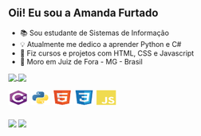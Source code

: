 ## Oii! Eu sou a Amanda Furtado

* 📚 Sou estudante de Sistemas de Informação
* 💡 Atualmente me dedico a aprender Python e C#
* 📌 Fiz cursos e projetos com HTML, CSS e Javascript
* 📍 Moro em Juiz de Fora - MG - Brasil


<a href="https://github.com/furtadoamanda/github-readme-stats">
  <img height=200 align="center" src="https://github-readme-stats.vercel.app/api?username=furtadoamanda&theme=panda"/>
</a>
<a href="https://github.com/furtadoamanda/convoychat">
  <img height=200 align="center" src="https://github-readme-stats.vercel.app/api/top-langs?username=furtadoamanda&layout=compact&langs_count=8&theme=panda" />
</a>


<div style="display: inline_block"><br>
  <img align="center" alt="C#" height="30" width="40" src="https://raw.githubusercontent.com/devicons/devicon/master/icons/csharp/csharp-original.svg">
  <img align="center" alt="Python" height="30" width="40" src="https://raw.githubusercontent.com/devicons/devicon/master/icons/python/python-original.svg">
  <img align="center" alt="HTML" height="30" width="40" src="https://raw.githubusercontent.com/devicons/devicon/master/icons/html5/html5-original.svg">
  <img align="center" alt="CSS" height="30" width="40" src="https://raw.githubusercontent.com/devicons/devicon/master/icons/css3/css3-original.svg">
  <img align="center" alt="Js" height="30" width="40" src="https://raw.githubusercontent.com/devicons/devicon/master/icons/javascript/javascript-plain.svg">
  
  
</div>
  
  ##
 
<div> 
  <a href = "mailto:furtadodesouzaamanda@gmail.com"><img src="https://img.shields.io/badge/-Gmail-%23333?style=for-the-badge&logo=gmail&logoColor=white" target="_blank"></a>
  <a href="https://www.linkedin.com/in/furtado-amanda/" target="_blank"><img src="https://img.shields.io/badge/-LinkedIn-%230077B5?style=for-the-badge&logo=linkedin&logoColor=white" target="_blank"></a> 
</div>


